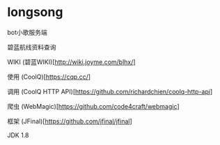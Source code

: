 # longsong

bot小歌服务端

碧蓝航线资料查询

WIKI (碧蓝WIKI)[http://wiki.joyme.com/blhx/]

使用 (CoolQ)[https://cqp.cc/]

调用 (CoolQ HTTP API)[https://github.com/richardchien/coolq-http-api]

爬虫 (WebMagic)[https://github.com/code4craft/webmagic]

框架 (JFinal)[https://github.com/jfinal/jfinal]

JDK 1.8